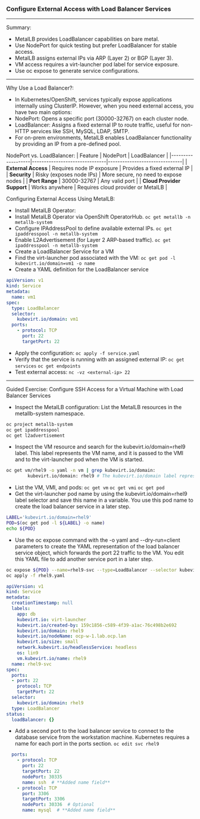 ### Configure External Access with Load Balancer Services

---
Summary:
- MetalLB provides LoadBalancer capabilities on bare metal.
- Use NodePort for quick testing but prefer LoadBalancer for stable access.
- MetalLB assigns external IPs via ARP (Layer 2) or BGP (Layer 3).
- VM access requires a virt-launcher pod label for service exposure.
- Use oc expose to generate service configurations.

---

Why Use a Load Balancer?:
- In Kubernetes/OpenShift, services typically expose applications internally using ClusterIP. However, when you need external access, you have two main options:
- NodePort: Opens a specific port (30000-32767) on each cluster node.
- LoadBalancer: Assigns a fixed external IP to route traffic, useful for non-HTTP services like SSH, MySQL, LDAP, SMTP.
- For on-prem environments, MetalLB enables LoadBalancer functionality by providing an IP from a pre-defined pool.

NodePort vs. LoadBalancer:
| Feature           | NodePort                      | LoadBalancer                  |
|-------------------|-------------------------------|-------------------------------|
| **External Access** | Requires node IP exposure    | Provides a fixed external IP  |
| **Security** | Risky (exposes node IPs)     | More secure, no need to expose nodes |
| **Port Range** | 30000-32767                   | Any valid port                |
| **Cloud Provider Support** | Works anywhere              | Requires cloud provider or MetalLB |

Configuring External Access Using MetalLB:
- Install MetalLB Operator:
- Install MetalLB Operator via OpenShift OperatorHub. `oc get metallb -n metallb-system`
- Configure IPAddressPool to define available external IPs. `oc get ipaddresspool -n metallb-system`
- Enable L2Advertisement (for Layer 2 ARP-based traffic). `oc get ipaddresspool -n metallb-system`
- Create a LoadBalancer Service for a VM
- Find the virt-launcher pod associated with the VM: `oc get pod -l kubevirt.io/domain=vm1 -o name`
- Create a YAML definition for the LoadBalancer service
```yaml
apiVersion: v1
kind: Service
metadata:
  name: vm1
spec:
  type: LoadBalancer
  selector:
    kubevirt.io/domain: vm1
  ports:
    - protocol: TCP
      port: 22
      targetPort: 22
```
- Apply the configuration: `oc apply -f service.yaml`
- Verify that the service is running with an assigned external IP: `oc get services` `oc get endpoints`
- Test external access: `nc -vz <external-ip> 22`

---

Guided Exercise: Configure SSH Access for a Virtual Machine with Load Balancer Services

- Inspect the MetalLB configuration: List the MetalLB resources in the metallb-system namespace.
```bash
oc project metallb-system
oc get ipaddresspool
oc get l2advertisement
```
- Inspect the VM resource and search for the kubevirt.io/domain=rhel9 label. This label represents the VM name, and it is passed to the VMI and to the virt-launcher pod when the VM is started.
```sh
oc get vm/rhel9 -o yaml -n vm | grep kubevirt.io/domain:
        kubevirt.io/domain: rhel9 # The kubevirt.io/domain label represents the VM name.
```
- List the VM, VMI, and pods: `oc get vm` `oc get vmi` `oc get pod`
- Get the virt-launcher pod name by using the kubevirt.io/domain=rhel9 label selector and save this name in a variable. You use this pod name to create the load balancer service in a later step.
```sh
LABEL='kubevirt.io/domain=rhel9'
POD=$(oc get pod -l ${LABEL} -o name)
echo ${POD}
```
- Use the oc expose command with the -o yaml and --dry-run=client parameters to create the YAML representation of the load balancer service object, which forwards the port 22 traffic to the VM. You edit this YAML file to add another service port in a later step.
```sh
oc expose ${POD} --name=rhel9-svc --type=LoadBalancer --selector kubevirt.io/domain=rhel9 --port=22 -o yaml --dry-run=client | tee service.yaml
oc apply -f rhel9.yaml
```
```yaml
apiVersion: v1
kind: Service
metadata:
  creationTimestamp: null
  labels:
    app: db
    kubevirt.io: virt-launcher
    kubevirt.io/created-by: 159c1856-c589-4f39-a1ac-76c498b2e692
    kubevirt.io/domain: rhel9
    kubevirt.io/nodeName: ocp-w-1.lab.ocp.lan
    kubevirt.io/size: small
    network.kubevirt.io/headlessService: headless
    os: lin9
    vm.kubevirt.io/name: rhel9
  name: rhel9-svc
spec:
  ports:
  - port: 22
    protocol: TCP
    targetPort: 22
  selector:
    kubevirt.io/domain: rhel9
  type: LoadBalancer
status:
  loadBalancer: {}
```
- Add a second port to the load balancer service to connect to the database service from the workstation machine. Kubernetes requires a name for each port in the ports section. `oc edit svc rhel9`
```yaml
  ports:
    - protocol: TCP
      port: 22
      targetPort: 22
      nodePort: 30335
      name: ssh  # **Added name field**
    - protocol: TCP
      port: 3306
      targetPort: 3306
      nodePort: 30336  # Optional
      name: mysql  # **Added name field**
```
